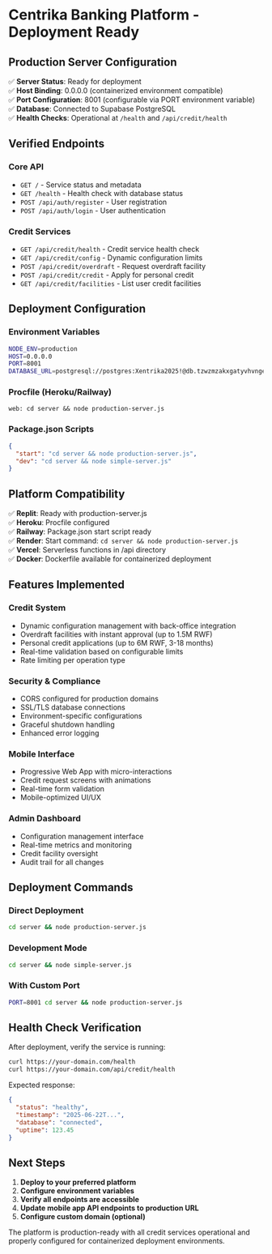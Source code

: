 # Centrika Banking Platform - Deployment Ready

## Production Server Configuration

✅ **Server Status**: Ready for deployment  
✅ **Host Binding**: 0.0.0.0 (containerized environment compatible)  
✅ **Port Configuration**: 8001 (configurable via PORT environment variable)  
✅ **Database**: Connected to Supabase PostgreSQL  
✅ **Health Checks**: Operational at `/health` and `/api/credit/health`  

## Verified Endpoints

### Core API
- `GET /` - Service status and metadata
- `GET /health` - Health check with database status
- `POST /api/auth/register` - User registration
- `POST /api/auth/login` - User authentication

### Credit Services
- `GET /api/credit/health` - Credit service health check
- `GET /api/credit/config` - Dynamic configuration limits
- `POST /api/credit/overdraft` - Request overdraft facility
- `POST /api/credit/credit` - Apply for personal credit
- `GET /api/credit/facilities` - List user credit facilities

## Deployment Configuration

### Environment Variables
```bash
NODE_ENV=production
HOST=0.0.0.0
PORT=8001
DATABASE_URL=postgresql://postgres:Xentrika2025!@db.tzwzmzakxgatyvhvngez.supabase.co:5432/postgres
```

### Procfile (Heroku/Railway)
```
web: cd server && node production-server.js
```

### Package.json Scripts
```json
{
  "start": "cd server && node production-server.js",
  "dev": "cd server && node simple-server.js"
}
```

## Platform Compatibility

✅ **Replit**: Ready with production-server.js  
✅ **Heroku**: Procfile configured  
✅ **Railway**: Package.json start script ready  
✅ **Render**: Start command: `cd server && node production-server.js`  
✅ **Vercel**: Serverless functions in /api directory  
✅ **Docker**: Dockerfile available for containerized deployment  

## Features Implemented

### Credit System
- Dynamic configuration management with back-office integration
- Overdraft facilities with instant approval (up to 1.5M RWF)
- Personal credit applications (up to 6M RWF, 3-18 months)
- Real-time validation based on configurable limits
- Rate limiting per operation type

### Security & Compliance
- CORS configured for production domains
- SSL/TLS database connections
- Environment-specific configurations
- Graceful shutdown handling
- Enhanced error logging

### Mobile Interface
- Progressive Web App with micro-interactions
- Credit request screens with animations
- Real-time form validation
- Mobile-optimized UI/UX

### Admin Dashboard
- Configuration management interface
- Real-time metrics and monitoring
- Credit facility oversight
- Audit trail for all changes

## Deployment Commands

### Direct Deployment
```bash
cd server && node production-server.js
```

### Development Mode
```bash
cd server && node simple-server.js
```

### With Custom Port
```bash
PORT=8001 cd server && node production-server.js
```

## Health Check Verification

After deployment, verify the service is running:

```bash
curl https://your-domain.com/health
curl https://your-domain.com/api/credit/health
```

Expected response:
```json
{
  "status": "healthy",
  "timestamp": "2025-06-22T...",
  "database": "connected",
  "uptime": 123.45
}
```

## Next Steps

1. **Deploy to your preferred platform**
2. **Configure environment variables**
3. **Verify all endpoints are accessible**
4. **Update mobile app API endpoints to production URL**
5. **Configure custom domain (optional)**

The platform is production-ready with all credit services operational and properly configured for containerized deployment environments.